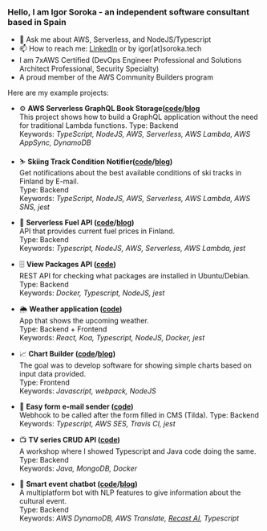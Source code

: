 ### Hello, I am Igor Soroka - an independent software consultant based in Spain

- 💬 Ask me about AWS, Serverless, and NodeJS/Typescript
- 📫 How to reach me: [LinkedIn](https://www.linkedin.com/in/igor-soroka) or by igor[at]soroka.tech
- I am 7xAWS Certified (DevOps Engineer Professional and Solutions Architect Professional, Security Specialty)
- A proud member of the AWS Community Builders program

Here are my example projects:

- ⚙️  **AWS Serverless GraphQL Book Storage([code](https://github.com/Grenguar/aws-serverless-graphql)/[blog](https://www.soroka.tech/blog/graphql-serverless-appsync)**<br/>
This project shows how to build a GraphQL application without the need for traditional Lambda functions.
Type: Backend<br/>
Keywords: _TypeScript, NodeJS, AWS, Serverless, AWS Lambda, AWS AppSync, DynamoDB_

- ⛷ **Skiing Track Condition Notifier([code](https://github.com/Grenguar/ski-track-condition-notifier)/[blog](https://dev.to/aws-builders/very-nordic-problem-in-search-of-great-skiing-track-34db))**<br/>
Get notifications about the best available conditions of ski tracks in Finland by E-mail.<br/> 
Type: Backend<br/>
Keywords: _TypeScript, NodeJS, AWS, Serverless, AWS Lambda, AWS SNS, jest_

- 🚙 **Serverless Fuel API ([code](https://github.com/Grenguar/fuel-api-finland-serverless)/[blog](https://medium.com/@igorsoroka/building-serverless-fuel-api-part-i-13c59bcbf318))**<br/>
API that provides current fuel prices in Finland.<br/> 
Type: Backend<br/>
Keywords: _Typescript, NodeJS, AWS, Serverless, AWS Lambda, jest_<br/>

- 🗄 **View Packages API ([code](https://github.com/Grenguar/view-packages-api))**<br/>
REST API for checking what packages are installed in Ubuntu/Debian.<br/>
Type: Backend<br/>
Keywords: _Docker, Typescript, NodeJS, jest_<br/>

- 🌦 **Weather application ([code](https://github.com/Grenguar/weather-app-exercise))**<br/>
App that shows the upcoming weather.<br/>
Type: Backend + Frontend<br/>
Keywords: _React, Koa, Typescript, NodeJS, Docker, jest_<br/>

- 📈 **Chart Builder ([code](https://github.com/Grenguar/chart-builder-js)/[blog](https://medium.com/@igorsoroka/web-app-contest-in-a-week-take-aways-and-thoughts-1e7987c0878d))**<br/>
The goal was to develop software for showing simple charts based on input data provided.<br/>
Type: Frontend<br/>
Keywords: _Javascript, webpack, NodeJS_<br/>

- 📨 **Easy form e-mail sender ([code](https://github.com/Grenguar/easy-form-email-sender))**<br/>
Webhook to be called after the form filled in CMS (Tilda).
Type: Backend
Keywords: _Typescript, AWS SES, Travis CI, jest_

- 📺 **TV series CRUD API ([code](https://github.com/Grenguar/ts-java-api-workshop))**<br/>
A workshop where I showed Typescript and Java code doing the same.<br/>
Type: Backend<br/>
Keywords: _Java, MongoDB, Docker_<br/>

- 🤖 **Smart event chatbot ([code](https://github.com/Grenguar/event-chatbot-api-ts)/[blog](https://medium.com/@igorsoroka/junction-81df9c8e87a7))**<br/>
A multiplatform bot with NLP features to give information about the cultural event.<br/>
Type: Backend<br/>
Keywords: _AWS DynamoDB, AWS Translate, [Recast AI](https://cai.tools.sap/), Typescript_<br/>
